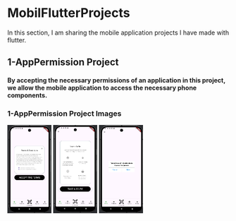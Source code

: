 # MobilFlutterProjects
In this section, I am sharing the mobile application projects I have made with flutter.

## 1-AppPermission Project
#### By accepting the necessary permissions of an application in this project, we allow the mobile application to access the necessary phone components.
### 1-AppPermission Project Images

<img src="AppPermission/AppImg/PermissionPage.png" alt="" width="100" height="200">
<img src="AppPermission/AppImg/InfoPage.png" alt="" width="100" height="200">
<img src="AppPermission/AppImg/CheckPage.png" alt="" width="100" height="200">
